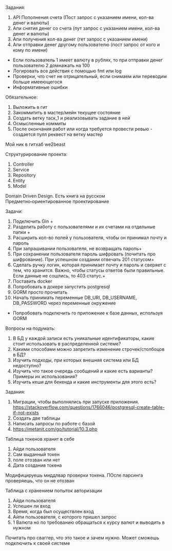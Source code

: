 Задания:

1. API Пополнения счета (Пост запрос с указанием имени, кол-ва денег и валюты)
2. Апи снятия денег со счета (пут запрос с указанием имени, кол-ва денег и валюты)
3. Апи получения кол-ва денег (гет запрос с указанием имени)
4. Апи отправки денег другому пользователю (пост запрос от кого и кому по имени)

* Если пользователь 1 имеет валюту в рублях, то при отправки денег пользователю 2 домнажать на 100
* Логировать все действия с помощью fmt или log
* Проверки, что счет не отрицательный, если снимаем или переводим больше имееющегося
* Информативные ошибки

Обязательное:

1. Выложить в гит
2. Закоммитить в мастер/мейн текущее состояние
3. Создать ветку таск_1 и реализовывать задание в ней
4. Осмысленные коммиты
5. После окончания работ или когда требуется провести ревью - создается пулл реквест на ветку мастер

Мой ник в гитхаб we2beast

Структурирование проекта:
1. Controller
2. Service
3. Repository
4. Entity
5. Model

Domain Driven Design. Есть книга на русском Предметно‑ориентированное проектирование 

Задачи:

1. Подключить Gin +
2. Разделить работу с пользователями и их счетами на отдельные папки +
3. Расширить кол-во полей у пользователя, чтобы он принимал почту и пароль 
4. При запрашивании пользователя, не возвращать пароль+
5. При сохранении пользователя пароль шифровать (почитать про шифрование). При успешном создании отвечать 201 статусом+
6. Сделать ручку логин, которая принимает почту и пароль и сверяет с тем, что хранится. 
Важно, чтобы статусы ответов были правильные. Если данные не сошлись, то 403 статус.+
7. Поставить docker
8. Попробовать в докере запустить postgresql
9. GORM просто прочитать
10. Начать принимать переменные DB_URI, DB_USERNAME, DB_PASSWORD через переменные окружение

* Попробовать подключить го приложение к базе данных, используя GORM

Вопросы на подумать:
1. В БД у каждой записи есть уникальные идентификаторы, какие стоит использовать в распределенной системе?
2. Какими способами можно запретить изменение строчек/столбоцов в БД?
3. Изучить подходы, при которых внешняя система или БД недоступно?
4. Изучить что такое очередь сообщений и какие есть варианты? Примеры их использования?
5. Изучить кеши для бекенда и какие инструменты для этого есть?


Задания:
1. Миграции, чтобы выполнялись при запуске приложения. https://stackoverflow.com/questions/1766046/postgresql-create-table-if-not-exists
2. Создать две таблицы
3. Написать запросы по работе с базой
4. https://metanit.com/go/tutorial/10.3.php


Таблица токенов хранит в себе
1. Айди пользователя
2. Сам выданный токен
3. поле отозван или нет
4. Дата создания токена

Модифицируешь миддлвар проверки токена.
ПОсле парсинга проверяешь, что он не отозван

Таблица с хранением попыток авторизации
1. Айди пользователя
2. Успешен ли вход
3. Время, когда был осуществлен вход
4. Айпи пользователя, с которого пришел запрос
5. 1 Валюта  но по требованию обращаться к курсу валют и выводить в нужном

Почитать про сваггер, что это такое и зачем нужно.
Может сможешь подключить к своей системе